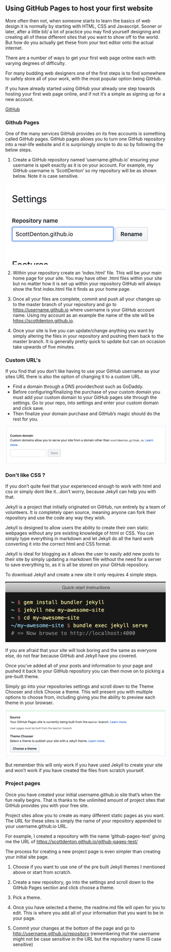## Using GitHub Pages to host your first website

More often then not, when someone starts to learn the basics of web design it is normally by starting with HTML, CSS and Javascript. Sooner or later, after a little bit/ a lot of practice you may find yourself designing and creating all of these different sites that you want to show off to the world. But how do you actually get these from your text editor onto the actual internet.

There are a number of ways to get your first web page online each with varying degrees of difficulty.

For many budding web designers one of the first steps is to find somewhere to safely store all of your work, with the most popular option being GitHub.

If you have already started using GitHub your already one step towards hosting your first web page online, and if not it’s a simple as signing up for a new account.


   [GitHub](https://github.com/)

### Github Pages
One of the many services GitHub provides on its free accounts is something called GitHub pages. GitHub pages allows you to turn one GitHub repository into a real-life website and it is surprisingly simple to do so by following the below steps.

1. Create a GitHub repository named ‘username.github.io’ ensuring your username is spelt exactly as it is on your account. For example, my GitHub username is ‘ScottDenton’ so my repository will be as shown below. Note it is case sensitive.

![Repo name](https://github.com/ScottDenton/GitHub-Pages/blob/master/images/repo_name.png)

2. Within your repository create an ‘index.html’ file. This will be your main home page for your site. You may have other .html files within your site but no matter how it is set up within your repository GitHub will always show the first index.html file it finds as your home page.

3. Once all your files are complete, commit and push all your changes up to the master branch of your repository and go to https://username.github.io where username is your GitHub account name. Using my account as an example the name of the site will be https://scottdenton.github.io.

4. Once your site is live you can update/change anything you want by simply altering the files in your repository and pushing them back to the master branch. It is generally pretty quick to update but can on occasion take upwards of five minutes.

### Custom URL's
If you find that you don’t like having to use your GitHub username as your sites URL there is also the option of changing it to a custom URL.
  - Find a domain through a DNS provider/host such as GoDaddy.
  - Before configuring/finalizing the purchase of your custom domain you must add your custom domain to your GitHub pages site through the settings. Go to your repo, into settings and enter your custom domain and click save.
  - Then finalize your domain purchase and GitHub’s magic should do the rest for you.

  ![custom domain](https://github.com/ScottDenton/GitHub-Pages/blob/master/images/custom%20domain.png)

### Don't like CSS ?
If you don’t quite feel that your experienced enough to work with html and css or simply dont like it...don’t worry, because Jekyll can help you with that.

Jekyll is a project that initially originated on GitHub, run entirely by a team of volunteers. It is completely open source, meaning anyone can fork their repository and use the code any way they wish.

Jekyll is designed to allow users the ability to create their own static webpages without any pre existing knowledge of html or CSS. You can simply type everything in markdown and let Jekyll do all the hard work converting it into the correct html and CSS format.

Jekyll is ideal for blogging as it allows the user to easily add new posts to their site by simply updating a markdown file without the need for a server to save everything to, as it is all be stored on your GitHub repository.

To download Jekyll and create a new site it only requires 4 simple steps.

![Jekyll Instructions](https://github.com/ScottDenton/GitHub-Pages/blob/master/images/jekyll%20steps.png)

If you are afraid that your site will look boring and the same as everyone else, do not fear because GitHub and Jekyll have you covered.

Once you’ve added all of your posts and information to your page and pushed it back to your GitHub repository you can then move on to picking a pre-built theme.

Simply go into your repositories settings and scroll down to the Theme Chooser and click Choose a theme. This will present you with multiple options to choose from, including giving you the ability to preview each theme in your browser.

![Choose a Theme](https://github.com/ScottDenton/GitHub-Pages/blob/master/images/theme.png)

But remember this will only work if you have used Jekyll to create your site and won’t work if you have created the files from scratch yourself.

### Project pages
Once you have created your initial username.github.io site that’s when the fun really begins. That is thanks to the unlimited amount of project sites that GitHub provides you with your free site.

Project sites allow you to create as many different static pages as you want. The URL for these sites is simply the name of your repository appended to your username.github.io URL.

For example, I created a repository with the name ‘github-pages-test’ giving me the URL of https://scottdenton.github.io/github-pages-test/

The process for creating a new project page is even simpler than creating your initial site page.

1. Choose if you want to use one of the pre built Jekyll themes I mentioned above or start from scratch.

2. Create a new repository, go into the settings and scroll down to the GitHub Pages section and click choose a theme.

3. Pick a theme.

4. Once you have selected a theme, the readme.md file will open for you to edit.
This is where you add all of your information that you want to be in your page.

5. Commit your changes at the bottom of the page and go to http://username.github.io/repository (remembering that the username might not be case sensitive in the URL but the repository name IS case sensitive)
